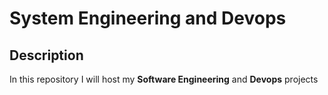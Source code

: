 # System Engineering and Devops
## Description
In this repository I will host my **Software Engineering** and **Devops** projects
